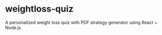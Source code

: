 # weightloss-quiz
A personalized weight loss quiz with PDF strategy generator using React + Node.js.
